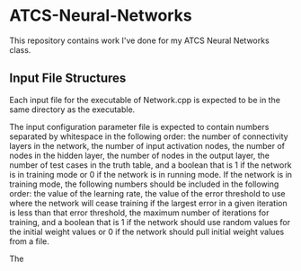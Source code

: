# ATCS-Neural-Networks
This repository contains work I've done for my ATCS Neural Networks class.

## Input File Structures
Each input file for the executable of Network.cpp is expected to be in the same directory as the
executable.

The input configuration parameter file is expected to contain numbers separated by whitespace in the
following order: the number of connectivity layers in the network, the number of input activation
nodes, the number of nodes in the hidden layer, the number of nodes in the output layer, the number
of test cases in the truth table, and a boolean that is 1 if the network is in training mode or 0
if the network is in running mode. If the network is in training mode, the following numbers should
be included in the following order: the value of the learning rate, the value of the error
threshold to use where the network will cease training if the largest error in a given iteration is
less than that error threshold, the maximum number of iterations for training, and a boolean that is
1 if the network should use random values for the initial weight values or 0 if the network should
pull initial weight values from a file.

The 
